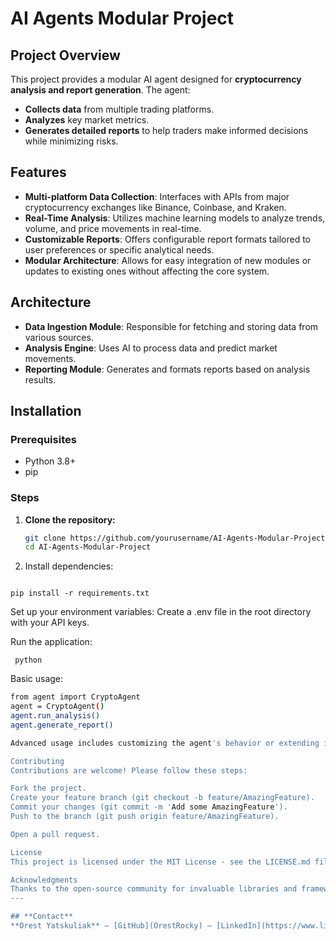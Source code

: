 # AI Agents Modular Project

## Project Overview

This project provides a modular AI agent designed for **cryptocurrency analysis and report generation**. The agent:

- **Collects data** from multiple trading platforms.
- **Analyzes** key market metrics.
- **Generates detailed reports** to help traders make informed decisions while minimizing risks.

## Features

- **Multi-platform Data Collection**: Interfaces with APIs from major cryptocurrency exchanges like Binance, Coinbase, and Kraken.
- **Real-Time Analysis**: Utilizes machine learning models to analyze trends, volume, and price movements in real-time.
- **Customizable Reports**: Offers configurable report formats tailored to user preferences or specific analytical needs.
- **Modular Architecture**: Allows for easy integration of new modules or updates to existing ones without affecting the core system.

## Architecture

- **Data Ingestion Module**: Responsible for fetching and storing data from various sources.
- **Analysis Engine**: Uses AI to process data and predict market movements.
- **Reporting Module**: Generates and formats reports based on analysis results.

## Installation

### Prerequisites
- Python 3.8+
- pip

### Steps

1. **Clone the repository:**
   ```bash
   git clone https://github.com/yourusername/AI-Agents-Modular-Project.git
   cd AI-Agents-Modular-Project

  2.  Install dependencies:
      ```bash 
    pip install -r requirements.txt
   
   Set up your environment variables:
Create a .env file in the root directory with your API keys.

   Run the application:

     python 

Basic usage:

  ```bash 
from agent import CryptoAgent
agent = CryptoAgent()
agent.run_analysis()
agent.generate_report() 

Advanced usage includes customizing the agent's behavior or extending its capabilities.

 Contributing
 Contributions are welcome! Please follow these steps:

Fork the project.
Create your feature branch (git checkout -b feature/AmazingFeature).
Commit your changes (git commit -m 'Add some AmazingFeature').
Push to the branch (git push origin feature/AmazingFeature).

Open a pull request.

License
This project is licensed under the MIT License - see the LICENSE.md file for details.

Acknowledgments
Thanks to the open-source community for invaluable libraries and frameworks.
---

## **Contact**
**Orest Yatskuliak** – [GitHub](OrestRocky) – [LinkedIn](https://www.linkedin.com/in/orest-yatskuliak-b765461b0/)
